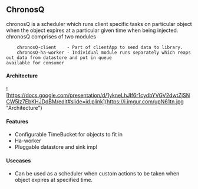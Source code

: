 ChronosQ
-----------

chronosQ is a scheduler which runs client specific tasks on particular object when the object expires at a particular given time when being injected.
chronosQ comprises of two modules

        chronosQ-client    - Part of clientApp to send data to library.
        chronosQ-ha-worker - Individual module runs separately which reaps out data from datastore and put in queue                               available for consumer

#### Architecture
![https://docs.google.com/presentation/d/1ykneLhJIf6r1cydbYVGV2dwtZjSNCW5lz7EbKHJDdBM/edit#slide=id.plink](https://i.imgur.com/upN61tn.jpg "Architecture")

        
#### Features

   - Configurable TimeBucket for objects to fit in
   - Ha-worker 
   - Pluggable datastore and sink impl

#### Usecases

   - Can be used as a scheduler when custom actions to be taken when object expires at specified time.
   
